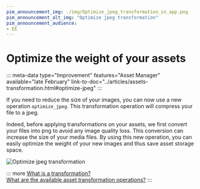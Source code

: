 ```yaml
---
pim_announcement_img: ./img/Optimize_jpeg_transformation_in_app.png
pim_announcement_alt_img: "Optimize jpeg transformation"
pim_announcement_audience:
- EE
---
```


# Optimize the weight of your assets
::: meta-data type="Improvement" features="Asset Manager" available="late February" link-to-doc="../articles/assets-transformation.html#optimize-jpeg"
:::

If you need to reduce the size of your images, you can now use a new operation `optimize_jpeg`. This transformation operation will compress your file to a jpeg. 

Indeed, before applying transformations on your assets, we first convert your files into png to avoid any image quality loss. This conversion can increase the size of your media files. By using this new operation, you can easily optimize the weight of your new images and thus save asset storage space.

![Optimize jpeg transformation](../img/Optimize_jpeg_transformation.png)

::: more
[What is a transformation?](../articles/assets-transformation.html)  
[What are the available asset transformation operations?](/articles/assets-transformation.html#transformation-operations)
:::
